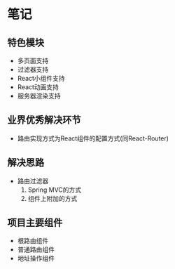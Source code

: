 # 笔记
## 特色模块
 * 多页面支持
 * 过滤器支持
 * React小组件支持
 * React动画支持
 * 服务器渲染支持

## 业界优秀解决环节
 * 路由实现方式为React组件的配置方式(同React-Router)
## 解决思路
 * 路由过滤器
    1. Spring MVC的方式
    2. 组件上附加的方式
## 项目主要组件
 * 根路由组件
 * 普通路由组件
 * 地址操作组件